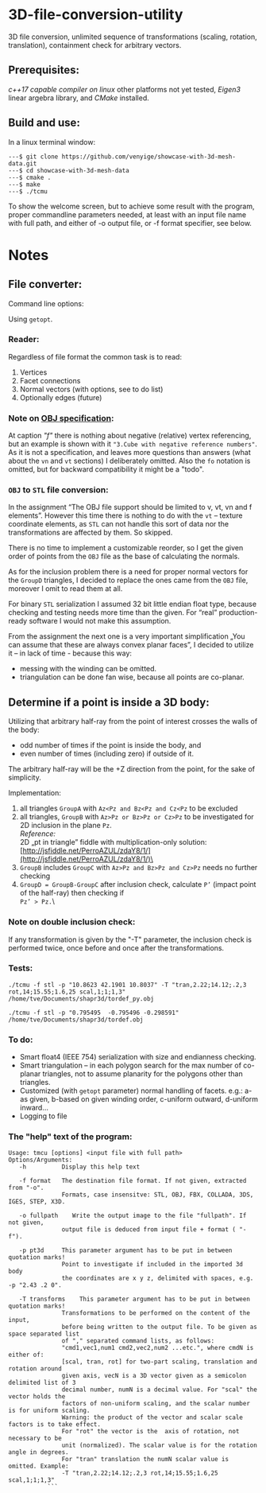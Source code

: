 # 3D-file-conversion-utility
3D file conversion, unlimited sequence of transformations (scaling, rotation, translation), containment check for arbitrary vectors.
## Prerequisites:
*c++17 capable compiler on linux* other platforms not yet tested, *Eigen3* linear argebra library, and *CMake* installed.
## Build and use:
In a linux terminal window:
```
---$ git clone https://github.com/venyige/showcase-with-3d-mesh-data.git 
---$ cd showcase-with-3d-mesh-data
---$ cmake .
---$ make
---$ ./tcmu
```
To show the welcome screen, but to achieve some result with the program, proper commandline parameters needed, at least with an input file name with full path, and either of -o output file, or -f format specifier, see below.

# Notes
## File converter:
Command line options:

Using ```getopt```.

### Reader:
Regardless of file format the common task is to read:
1. Vertices
2. Facet connections
3. Normal vectors (with options, see to do list)
4. Optionally edges (future)
### Note on [OBJ specification](http://paulbourke.net/dataformats/obj/):

At caption *"f"* there is nothing about negative (relative) vertex referencing, but an example is shown with it ```"3.Cube with negative reference numbers"```. As it is not a specification, and leaves more questions than answers (what about the ```vn``` and ```vt``` sections) I deliberately omitted. Also the ```fo``` notation is omitted, but for backward compatibility it might be a "todo".

### ```OBJ``` to ```STL``` file conversion:

In the assignment “The OBJ file support should be limited to v, vt, vn and f elements”. However this time there is nothing to do with the ```vt``` – texture coordinate elements, as ```STL``` can not handle this sort of data nor the transformations are affected by them. So skipped.

There is no time to implement a customizable reorder, so I get the given order of points from the ```OBJ``` file as the base of calculating the normals.

As for the inclusion problem there is a need for proper normal vectors for the ```GroupD``` triangles, I decided to replace the ones came from the ```OBJ``` file, moreover I omit to read them at all.

For binary ```STL``` serialization I assumed 32 bit little endian float type, because checking and testing needs more time than the given. For “real” production-ready software I would not make this assumption.

From the assignment the next one is a very important simplification „You can assume that these are always convex planar faces”, I decided to utilize it – in lack of time - because this way:
- messing with the winding can be omitted.
- triangulation can be done fan wise, because all points are co-planar.

## Determine if a point is inside a 3D body:

 Utilizing that arbitrary half-ray from the point of interest crosses the walls of the body:
- odd number of times if the point is inside the body, and
- even number of times (including zero) if outside of it.

The arbitrary half-ray will be the +Z direction from the point, for the sake of simplicity.

Implementation:
1. all triangles ```GroupA``` with ```Az<Pz and Bz<Pz and Cz<Pz``` to be excluded
2. all triangles, ```GroupB``` with  ```Az>Pz or Bz>Pz or Cz>Pz``` to be investigated for 2D inclusion in the plane ```Pz```.\
*Reference:*\
    2D „pt in triangle” fiddle with multiplication-only solution:\
    [http://jsfiddle.net/PerroAZUL/zdaY8/1/](http://jsfiddle.net/PerroAZUL/zdaY8/1/)\
3. ```GroupB``` includes ```GroupC``` with  ```Az>Pz and Bz>Pz and Cz>Pz``` needs no further checking
4. ```GroupD = GroupB-GroupC``` after inclusion check, calculate ```P’``` (impact point of the half-ray) then checking if\
	```Pz’ > Pz.```\
### Note on double inclusion check: 
If any transformation is given by the "-T" parameter, the inclusion check is performed twice, once before and once after the transformations.
	
### Tests:
```
./tcmu -f stl -p "10.8623 42.1901 10.8037" -T "tran,2.22;14.12;.2,3 rot,14;15.55;1.6,25 scal,1;1;1,3" /home/tve/Documents/shapr3d/tordef_py.obj
```
```
./tcmu -f stl -p "0.795495  -0.795496 -0.298591"  /home/tve/Documents/shapr3d/tordef.obj
```
### To do:
- Smart float4 (IEEE 754) serialization with size and endianness checking.
- Smart triangulation – in each polygon search for the max number of co-planar triangles, not to assume planarity for the polygons other than triangles.
- Customized (with ```getopt``` parameter) normal handling of facets. e.g.: a-as given, b-based on given winding order, c-uniform outward, d-uniform inward…
- Logging to file


### The "help" text of the program:
```Triangular Mesh Converter "tcmu" - Shapr3D Homework /GoDraw
Usage: tmcu [options] <input file with full path>
Options/Arguments:
   -h          Display this help text

   -f format   The destination file format. If not given, extracted from "-o".
               Formats, case insensitve: STL, OBJ, FBX, COLLADA, 3DS, IGES, STEP, X3D.

   -o fullpath    Write the output image to the file "fullpath". If not given,
               output file is deduced from input file + format ( "-f").

   -p pt3d     This parameter argument has to be put in between quotation marks!
               Point to investigate if included in the imported 3d body
               the coordinates are x y z, delimited with spaces, e.g. -p "2.43 .2 0".

   -T transforms    This parameter argument has to be put in between quotation marks!
               Transformations to be performed on the content of the input,
               before being written to the output file. To be given as space separated list
               of "," separated command lists, as follows:
               "cmd1,vec1,num1 cmd2,vec2,num2 ...etc.", where cmdN is either of:
               [scal, tran, rot] for two-part scaling, translation and rotation around
               given axis, vecN is a 3D vector given as a semicolon delimited list of 3 
               decimal number, numN is a decimal value. For "scal" the vector holds the
               factors of non-uniform scaling, and the scalar number is for uniform scaling.
               Warning: the product of the vector and scalar scale factors is to take effect.
               For "rot" the vector is the  axis of rotation, not necessary to be
               unit (normalized). The scalar value is for the rotation angle in degrees. 
               For "tran" translation the numN scalar value is omitted. Example:
               -T "tran,2.22;14.12;.2,3 rot,14;15.55;1.6,25 scal,1;1;1,3" 
	       ```


